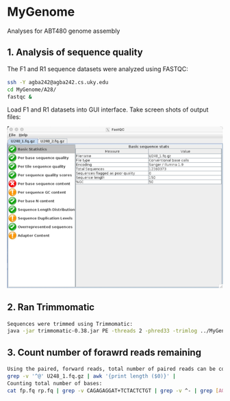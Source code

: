 # MyGenome
Analyses for ABT480 genome assembly

## 1. Analysis of sequence quality
The F1 and R1 sequence datasets were analyzed using FASTQC:
```bash
ssh -Y agba242@agba242.cs.uky.edu
cd MyGenome/A28/
fastqc &
```
Load F1 and R1 datasets into GUI interface.
Take screen shots of output files:

![/data/U248_1.fq.qz.jpg](/data/U248_1.fq.qz.jpg)

## 2. Ran Trimmomatic
```bash
Sequences were trimmed using Trimmomatic:
java -jar trimmomatic-0.38.jar PE -threads 2 -phred33 -trimlog ../MyGenome/A28/U248_1.fq.gz U248_2.fq.gz U248_1_paired.fastq U248_1_unpaired.fastq U248_2_paired.fastq U248_2_unpaired.fastq CROP:280 SLIDINGWINDOW:20:20 MINLEN:120
```

## 3. Count number of forawrd reads remaining
```bash
Using the paired, forward reads, total number of paired reads can be counted:
grep -v '^@' U248_1.fq.gz | awk '{print length ($0)}' |
Counting total number of bases:
cat fp.fq rp.fq | grep -v CAGAGAGGAT+TCTACTCTGT | grep -v ^- | grep [AGTCN] -oic
```
